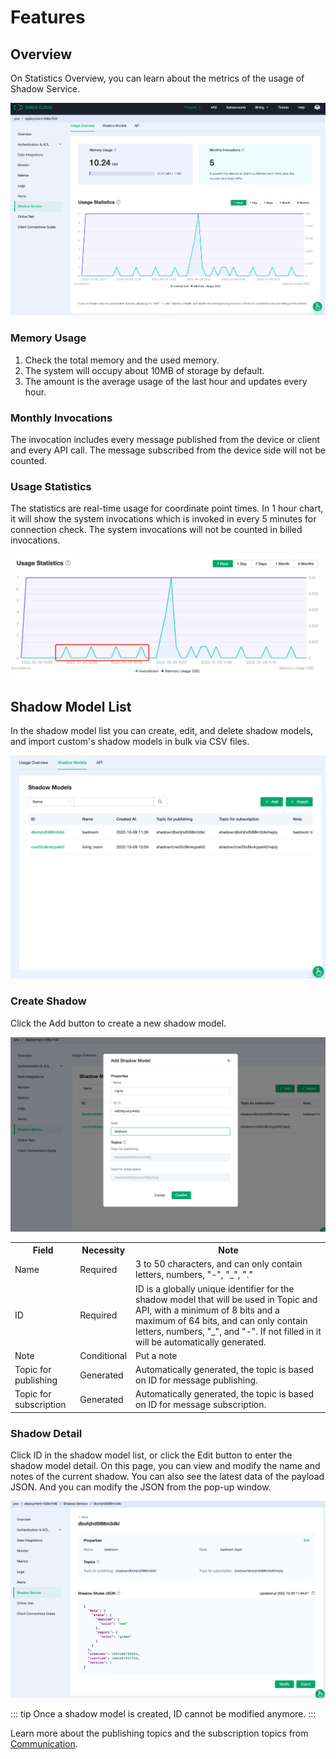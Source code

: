 # Features

## Overview
On Statistics Overview, you can learn about the metrics of the usage of Shadow Service.

![feature01](./_assets/feature.png)

### Memory Usage
1. Check the total memory and the used memory.
2. The system will occupy about 10MB of storage by default.
3. The amount is the average usage of the last hour and updates every hour.

### Monthly Invocations
The invocation includes every message published from the device or client and every API call. The message subscribed from the device side will not be counted.


### Usage Statistics
The statistics are real-time usage for coordinate point times. In 1 hour chart, it will show the system invocations which is invoked in every 5 minutes for connection check. The system invocations will not be counted in billed invocations.

![chart](./_assets/device_shadow_12.png)

## Shadow Model List
In the shadow model list you can create, edit, and delete shadow models, and import custom's shadow models in bulk via CSV files.

![list](./_assets/shadow_list.png)

### Create Shadow
Click the Add button to create a new shadow model.

![new](./_assets/shadow_new.png)

<table>
   <tr>
      <th>Field</th>
      <th>Necessity</th>
      <th>Note</th>
   </tr>
   <tr>
      <td>Name</td>
      <td>Required</td>
      <td>
         3 to 50 characters, and can only contain letters, numbers, "-", "_", "."
     </td>
   </tr>
   <tr>
      <td>ID</td>
      <td>Required</td>
      <td>
         ID is a globally unique identifier for the shadow model that will be used in Topic and API, with a minimum of 8 bits and a maximum of 64 bits, and can only contain letters, numbers, "_", and "-". If not filled in it will be automatically generated.
      </td>
   </tr>
   <tr>
      <td>Note</td>
      <td>Conditional</td>
      <td>Put a note</td>
   </tr>
   <tr>
      <td>Topic for publishing</td>
      <td>Generated</td>
      <td>Automatically generated, the topic is based on ID for message publishing.</td>
   </tr>
   <tr>
      <td>Topic for subscription</td>
      <td>Generated</td>
      <td>Automatically generated, the topic is based on ID for message subscription.</td>
   </tr>
</table>

### Shadow Detail

Click ID in the shadow model list, or click the Edit button to enter the shadow model detail. On this page, you can view and modify the name and notes of the current shadow. You can also see the latest data of the payload JSON. And you can modify the JSON from the pop-up window.

![detail](./_assets/shadow_detail.png)

::: tip
Once a shadow model is created, ID cannot be modified anymore.
:::

Learn more about the publishing topics and the subscription topics from [Communication](./invoke.md).


